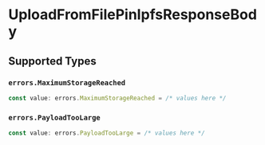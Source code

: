 # UploadFromFilePinIpfsResponseBody


## Supported Types

### `errors.MaximumStorageReached`

```typescript
const value: errors.MaximumStorageReached = /* values here */
```

### `errors.PayloadTooLarge`

```typescript
const value: errors.PayloadTooLarge = /* values here */
```


